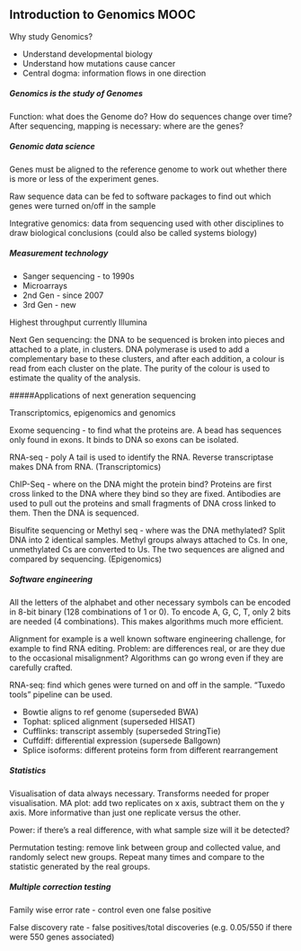 ## Introduction to Genomics MOOC

Why study Genomics?

* Understand developmental biology
* Understand how mutations cause cancer
* Central dogma: information flows in one direction

##### Genomics is the study of Genomes
Function: what does the Genome do? How do sequences change over time?
After sequencing, mapping is necessary: where are the genes?

##### Genomic data science
Genes must be aligned to the reference genome to work out whether there is more or less of the experiment genes. 

Raw sequence data can be fed to software packages to find out which genes were turned on/off in the sample

Integrative genomics: data from sequencing used with other disciplines to draw biological conclusions (could also be called systems biology)

##### Measurement technology

* Sanger sequencing - to 1990s
* Microarrays
* 2nd Gen - since 2007
* 3rd Gen - new

Highest throughput currently Illumina

Next Gen sequencing: the DNA to be sequenced is broken into pieces and attached to a plate, in clusters. DNA polymerase is used to add a complementary base to these clusters, and after each addition, a colour is read from each cluster on the plate. The purity of the colour is used to estimate the quality of the analysis.

#####Applications of next generation sequencing

Transcriptomics, epigenomics and genomics

Exome sequencing - to find what the proteins are. A bead has sequences only found in exons. It binds to DNA so exons can be isolated.

RNA-seq - poly A tail is used to identify the RNA. Reverse transcriptase makes DNA from RNA. (Transcriptomics)

ChIP-Seq -  where on the DNA might the protein bind? Proteins are first cross linked to the DNA where they bind so they are fixed. Antibodies are used to pull out the proteins and small fragments of DNA cross linked to them. Then the DNA is sequenced.

Bisulfite sequencing or Methyl seq - where was the DNA methylated? Split DNA into 2 identical samples. Methyl groups always attached to Cs. In one, unmethylated Cs are converted to Us. The two sequences are aligned and compared by sequencing. (Epigenomics)

##### Software engineering
All the letters of the alphabet and other necessary symbols can be encoded in 8-bit binary (128 combinations of 1 or 0). To encode A, G, C, T, only 2 bits are needed (4 combinations). This makes algorithms much more efficient.

Alignment for example is a well known software engineering challenge, for example to find RNA editing.
Problem: are differences real, or are they due to the occasional misalignment? Algorithms can go wrong even if they are carefully crafted.

RNA-seq: find which genes were turned on and off in the sample.
“Tuxedo tools” pipeline can be used.

* Bowtie aligns to ref genome (superseded BWA)
* Tophat: spliced alignment (superseded HISAT)
* Cufflinks: transcript assembly (superseded StringTie)
* Cuffdiff: differential expression (supersede Ballgown)
* Splice isoforms: different proteins form from different rearrangement 

##### Statistics
Visualisation of data always necessary. Transforms needed for proper visualisation.
MA plot: add two replicates on x axis, subtract them on the y axis. More informative than just one replicate versus the other.

Power: if there’s a real difference, with what sample size will it be detected?

Permutation testing: remove link between group and collected value, and randomly select new groups. Repeat many times and compare to the statistic generated by the real groups.

##### Multiple correction testing
Family wise error rate - control even one false positive

False discovery rate - false positives/total discoveries (e.g. 0.05/550 if there were 550 genes associated)